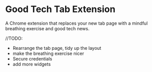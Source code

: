 # Good Tech Tab Extension

A Chrome extension that replaces your new tab page with a mindful breathing exercise and good tech news.

//TODO: 
- Rearrange the tab page, tidy up the layout
- make the breathing exercise nicer
- Secure credentials
- add more widgets